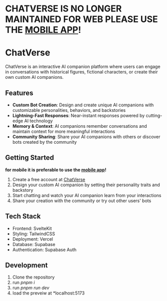 # CHATVERSE IS NO LONGER MAINTAINED FOR WEB PLEASE USE THE [MOBILE APP](https://github.com/ItzCyzmiX/Chat-Verse-App)!

# ChatVerse

ChatVerse is an interactive AI companion platform where users can engage in conversations with historical figures, fictional characters, or create their own custom AI companions.

## Features

- **Custom Bot Creation**: Design and create unique AI companions with customizable personalities, behaviors, and backstories
- **Lightning-Fast Responses**: Near-instant responses powered by cutting-edge AI technology
- **Memory & Context**: AI companions remember conversations and maintain context for more meaningful interactions
- **Community Sharing**: Share your AI companions with others or discover bots created by the community

## Getting Started
**for mobile it is preferable to use the [mobile app](https://github.com/ItzCyzmiX/Chat-Verse-App)!**
1. Create a free account at [ChatVerse](https://ai-chat-verse.vercel.app)
2. Design your custom AI companion by setting their personality traits and backstory
3. Start chatting and watch your AI companion learn from your interactions
4. Share your creation with the community or try out other users' bots

## Tech Stack

- Frontend: SvelteKit
- Styling: TailwindCSS
- Deployment: Vercel
- Database: Supabase
- Authentication: Supabase Auth

## Development

1. Clone the repository
2. run *pnpm i*
3. run *pnpm run dev*
4. load the preveiw at *localhost:5173
